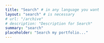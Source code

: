 ```yaml
---
title: "Search" # in any language you want
layout: "search" # is necessary
# url: "/archive"
# description: "Description for Search"
summary: "search"
placeholder: "Search my portfolio..."
---
```

